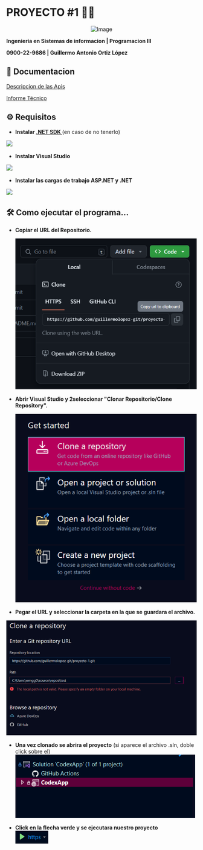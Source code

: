 
# PROYECTO #1 🧑‍💻

<p align = "center";>
    <img src="https://i.pinimg.com/originals/21/59/5b/21595b53def7af038e36ba72d8a676c5.png" alt="Image">
</p>





**Ingenieria en Sistemas de informacion | 
Programacion III**

**0900-22-9686 | Guillermo Antonio Ortiz López**




## 📄 Documentacion

[Descripcion de las Apis](documentacion/DocumentacionApis.pdf)

[Informe Técnico](https://linktodocumentation)


## ⚙️ Requisitos


- **Instalar [.NET SDK ](https://dotnet.microsoft.com/en-us/download)**  (en caso de no tenerlo)
  
![](https://kodigo.org/wp-content/uploads/2023/08/dotNET.png)

- **Instalar Visual Studio**
  
![](https://visualstudio.microsoft.com/wp-content/uploads/2023/01/VisualStudioLogo.webp)

- **Instalar las cargas de trabajo ASP.NET y .NET**
  
![](https://learn.microsoft.com/es-es/visualstudio/install/media/vs-2022/vs-installer-workloads.png?view=vs-2022)



## 🛠 Como ejecutar el programa...
- **Copiar el URL del Repositorio.**
  
    ![copiar_url](capturas/copiar_url.png)


- **Abrir Visual Studio y 2seleccionar "Clonar Repositorio/Clone Repository".**
  
    ![copiar_url](capturas/clonar_repositorio.png)

- **Pegar el URL y seleccionar la carpeta en la que se guardara el archivo.**

![copiar_url](capturas/pegar_url.png)

- **Una vez clonado se abrira el proyecto** (si aparece el archivo .sln, doble click sobre el)
    ![copiar_url](capturas/doble_click.png)
  

- **Click en la flecha verde y se ejecutara nuestro proyecto**
  <br>
     ![copiar_url](capturas/click_ejecutar.png)


